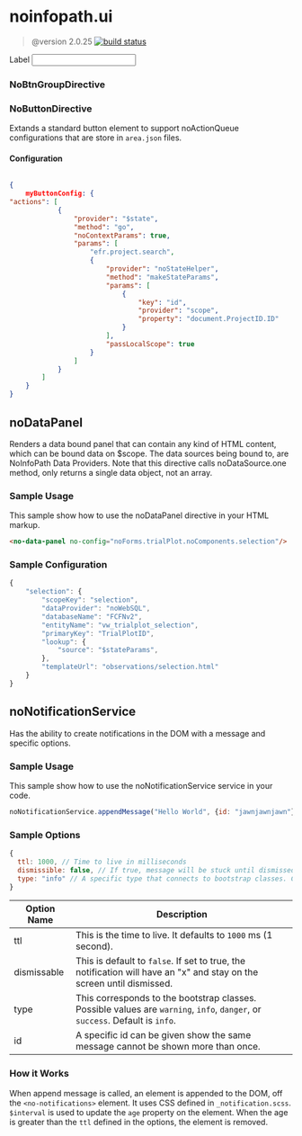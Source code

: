  # noinfopath.ui

 > @version 2.0.25
[![build status](http://gitlab.imginconline.com/noinfopath/noinfopath-ui/badges/master/build.svg)](http://gitlab.imginconline.com/noinfopath/noinfopath-ui/commits/master)


<div class="no-ctrl-group" noid="NOIDbe97eec4fd53452ba72be0281d83bbad" dnd-list="" dnd-drop="">
	<label>Label</label>
	<control>
		<input class="form-control">
	</control>
</div>

### NoBtnGroupDirective

### NoButtonDirective

Extands a standard button element to support noActionQueue configurations
that are store in `area.json` files.


#### Configuration

```json

{
	myButtonConfig: {
"actions": [
			{
				"provider": "$state",
				"method": "go",
				"noContextParams": true,
				"params": [
					"efr.project.search",
					{
						"provider": "noStateHelper",
						"method": "makeStateParams",
						"params": [
							{
								"key": "id",
								"provider": "scope",
								"property": "document.ProjectID.ID"
							}
						],
						"passLocalScope": true
					}
				]
			}
		]
	}
}

```


  ##  noDataPanel

  Renders a data bound panel that can contain
  any kind of HTML content, which can be bound
  data on $scope.  The data sources being bound
  to, are NoInfoPath Data Providers. Note that
  this directive calls noDataSource.one method,
  only returns a single data object, not an array.

  ### Sample Usage

  This sample show how to use the noDataPanel
  directive in your HTML markup.

  ```html
  <no-data-panel no-config="noForms.trialPlot.noComponents.selection"/>
  ```

  ### Sample Configuration

  ```js
  {
      "selection": {
          "scopeKey": "selection",
          "dataProvider": "noWebSQL",
          "databaseName": "FCFNv2",
          "entityName": "vw_trialplot_selection",
          "primaryKey": "TrialPlotID",
          "lookup": {
              "source": "$stateParams",
          },
          "templateUrl": "observations/selection.html"
      }
  }
  ```

  ##  noNotificationService

  Has the ability to create notifications in the DOM with a message and specific options.

  ### Sample Usage

  This sample show how to use the noNotificationService
  service in your code.

  ```js
  noNotificationService.appendMessage("Hello World", {id: "jawnjawnjawn"});
  ```

  ### Sample Options

  ```js
{
	ttl: 1000, // Time to live in milliseconds
	dismissible: false, // If true, message will be stuck until dismissed
	type: "info" // A specific type that connects to bootstrap classes. Can be warning, info, danger, or success
}
  ```
| Option Name | Description                                                                                                         |
|-------------|---------------------------------------------------------------------------------------------------------------------|
| ttl         | This is the time to live. It defaults to `1000` ms (1 second).                                                        |
| dismissable | This is default to `false`. If set to true, the notification will have an "x" and stay on the screen until dismissed. |
| type        | This corresponds to the bootstrap classes. Possible values are `warning`, `info`, `danger`, or `success`. Default is `info`.  |
| id          | A specific id can be given show the same message cannot be shown more than once.                                    |

### How it Works
When append message is called, an element is appended to the DOM, off the `<no-notifications>` element.
It uses CSS defined in `_notification.scss`. `$interval` is used to update the `age` property on the element.
When the age is greater than the `ttl` defined in the options, the element is removed.

